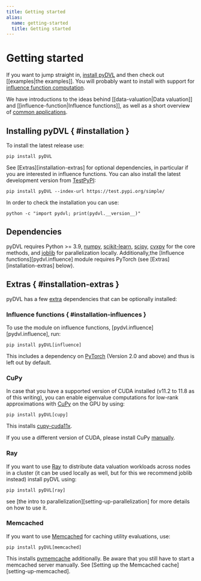 ```yaml
---
title: Getting started
alias:
  name: getting-started
  title: Getting started
---
```


# Getting started

If you want to jump straight in, [install pyDVL](#installation)
and then check out [[examples|the examples]]. You will probably want to install
with support for [influence function computation](#installation-influences).

We have introductions to the ideas behind [[data-valuation|Data valuation]] and
[[influence-function|Influence functions]], as well as a short overview of
[common applications](applications.md).


## Installing pyDVL { #installation }

To install the latest release use:

```shell
pip install pyDVL
```

See [Extras][installation-extras] for optional dependencies, in particular if
you are interested in influence functions. You can also install the latest
development version from [TestPyPI](https://test.pypi.org/project/pyDVL/):

```shell
pip install pyDVL --index-url https://test.pypi.org/simple/
```

In order to check the installation you can use:

```shell
python -c "import pydvl; print(pydvl.__version__)"
```

## Dependencies

pyDVL requires Python >= 3.9, [numpy](https://numpy.org/),
[scikit-learn](https://scikit-learn.org/stable/), [scipy](https://scipy.org/),
[cvxpy](https://www.cvxpy.org/) for the core methods, and
[joblib](https://joblib.readthedocs.io/en/stable/) for parallelization locally.
Additionally,the [Influence functions][pydvl.influence] module requires PyTorch
(see [Extras][installation-extras] below).


## Extras { #installation-extras }

pyDVL has a few [extra](https://peps.python.org/pep-0508/#extras) dependencies
that can be optionally installed:

### Influence functions { #installation-influences }

To use the module on influence functions, [pydvl.influence][pydvl.influence],
run:

```shell
pip install pyDVL[influence]
```

This includes a dependency on [PyTorch](https://pytorch.org/) (Version 2.0 and
above) and thus is left out by default.

### CuPy

In case that you have a supported version of CUDA installed (v11.2 to 11.8 as of
this writing), you can enable eigenvalue computations for low-rank approximations
with [CuPy](https://docs.cupy.dev/en/stable/index.html) on the GPU by using:

```shell
pip install pyDVL[cupy]
```

This installs [cupy-cuda11x](https://pypi.org/project/cupy-cuda11x/).

If you use a different version of CUDA, please install CuPy
[manually](https://docs.cupy.dev/en/stable/install.html).

### Ray

If you want to use [Ray](https://www.ray.io/) to distribute data valuation
workloads across nodes in a cluster (it can be used locally as well, but for
this we recommend joblib instead) install pyDVL using:

```shell
pip install pyDVL[ray]
```

see [the intro to parallelization][setting-up-parallelization] for more
details on how to use it.

### Memcached

If you want to use [Memcached](https://memcached.org/) for caching utility
evaluations, use:

```shell
pip install pyDVL[memcached]
```

This installs [pymemcache](https://github.com/pinterest/pymemcache)
additionally. Be aware that you still have to start a memcached server manually.
See [Setting up the Memcached cache][setting-up-memcached].
